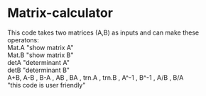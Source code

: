 # Matrix-calculator 
This code takes two matrices (A,B) as inputs and can make these operatons:<br>
Mat.A "show matrix A"<br>
Mat.B "show matrix B"<br>
detA  "determinant A"<br>
detB  "determinant B"<br>
A+B, A-B , B-A , AB , BA , trn.A , trn.B , A^-1 , B^-1 , A/B , B/A<br>
"this code is user friendly"
